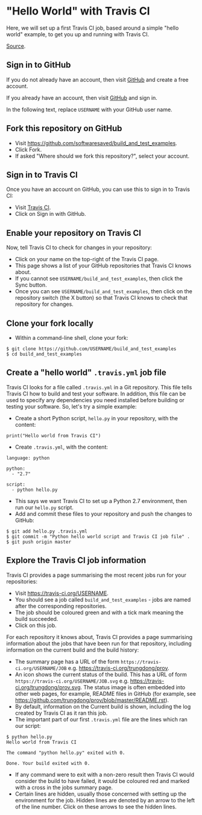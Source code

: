 "Hello World" with Travis CI
============================

Here, we will set up a first Travis CI job, based around a simple "hello world" example, to get you up and running with Travis CI.

[Source](https://raw.githubusercontent.com/softwaresaved/build_and_test_examples/master/travis/HelloWorld.md).

Sign in to GitHub
-----------------

If you do not already have an account, then visit [GitHub](https://github.com) and create a free account.

If you already have an account, then visit [GitHub](https://github.com) and sign in.

In the following text, replace `USERNAME` with your GitHub user name.

Fork this repository on GitHub
------------------------------

* Visit https://github.com/softwaresaved/build_and_test_examples.
* Click Fork.
* If asked "Where should we fork this repository?", select your account.

Sign in to Travis CI
--------------------

Once you have an account on GitHub, you can use this to sign in to Travis CI:

* Visit [Travis CI](https://travis-ci.org).
* Click on Sign in with GitHub.

Enable your repository on Travis CI
-----------------------------------

Now, tell Travis CI to check for changes in your repository:

* Click on your name on the top-right of the Travis CI page.
* This page shows a list of your GitHub repositories that Travis CI knows about.
* If you cannot see `USERNAME/build_and_test_examples`, then click the Sync button.
* Once you can see `USERNAME/build_and_test_examples`, then click on the repository switch (the X button) so that Travis CI knows to check that repository for changes.

Clone your fork locally
-----------------------

* Within a command-line shell, clone your fork:

```
$ git clone https://github.com/USERNAME/build_and_test_examples
$ cd build_and_test_examples
```

Create a "hello world" `.travis.yml` job file
---------------------------------------------

Travis CI looks for a file called `.travis.yml` in a Git repository. This file tells Travis CI how to build and test your software. In addition, this file can be used to specify any dependencies you need installed before building or testing your software. So, let's try a simple example:

* Create a short Python script, `hello.py` in your repository, with the content:

```
print("Hello world from Travis CI")
```

* Create `.travis.yml`, with the content:

```
language: python

python:
  - "2.7"

script: 
  - python hello.py
```

* This says we want Travis CI to set up a Python 2.7 environment, then run our `hello.py` script.
* Add and commit these files to your repository and push the changes to GitHub:

```
$ git add hello.py .travis.yml
$ git commit -m "Python hello world script and Travis CI job file" .
$ git push origin master
```

Explore the Travis CI job information
-------------------------------------

Travis CI provides a page summarising the most recent jobs run for your repositories:

* Visit https://travis-ci.org/USERNAME.
* You should see a job called `build_and_test_examples` - jobs are named after the corresponding repositories.
* The job should be coloured green and with a tick mark meaning the build succeeded.
* Click on this job.

For each repository it knows about, Travis CI provides a page summarising information about the jobs that have been run for that repository, including information on the current build and the build history:

* The summary page has a URL of the form `https://travis-ci.org/USERNAME/JOB` e.g. https://travis-ci.org/trungdong/prov.
* An icon shows the current status of the build. This has a URL of form `https://travis-ci.org/USERNAME/JOB.svg` e.g. https://travis-ci.org/trungdong/prov.svg. The status image is often embedded into other web pages, for example, README files in GitHub (for example, see https://github.com/trungdong/prov/blob/master/README.rst).
* By default, information on the Current build is shown, including the log created by Travis CI as it ran this job.
* The important part of our first `.travis.yml` file are the lines which ran our script:

```
$ python hello.py
Hello world from Travis CI

The command "python hello.py" exited with 0.

Done. Your build exited with 0.
```

* If any command were to exit with a non-zero result then Travis CI would consider the build to have failed, it would be coloured red and marked with a cross in the jobs summary page.
* Certain lines are hidden, usually those concerned with setting up the environment for the job. Hidden lines are denoted by an arrow to the left of the line number. Click on these arrows to see the hidden lines.
